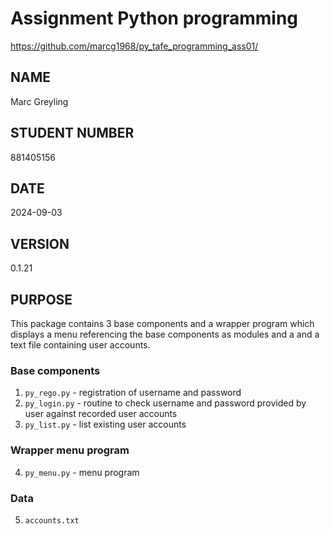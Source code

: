 # Assignment Python programming

https://github.com/marcg1968/py_tafe_programming_ass01/

## NAME

Marc Greyling

## STUDENT NUMBER

881405156

## DATE

2024-09-03

## VERSION

0.1.21

## PURPOSE

This package contains 3 base components and a wrapper program which displays a menu
referencing the base components as modules and a and a text file containing user accounts.

### Base components

1. `py_rego.py` - registration of username and password
2. `py_login.py` - routine to check username and password provided by user against recorded user accounts
3. `py_list.py` - list existing user accounts

### Wrapper menu program

4. `py_menu.py` - menu program

### Data

5. `accounts.txt`

